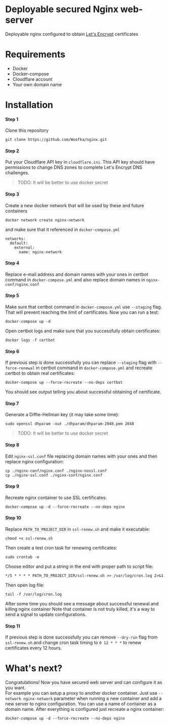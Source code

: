 # Deployable secured Nginx web-server
Deployable nginx configured to obtain [Let's Encrypt](https://letsencrypt.org/) certificates

# Requirements
- Docker
- Docker-compose
- Cloudflare account
- Your own domain name

# Installation
#### Step 1
Clone this repository  
```
git clone https://github.com/Woofka/nginx.git
```  

#### Step 2
Put your Cloudflare API key in `cloudflare.ini`. This API key should have permissions
to change DNS zones to complete Let's Encrypt DNS challenges.  
> TODO: It will be better to use docker secret

#### Step 3
Create a new docker network that will be used by these and future containers  
```
docker network create nginx-network
```  
and make sure that it referenced in `docker-compose.yml`
```
networks:
  default:
    external:
      name: nginx-network
```

#### Step 4
Replace e-mail address and domain names with your ones in certbot command in `docker-compose.yml`
and also replace domain names in `nginx-conf/nginx.conf`

#### Step 5
Make sure that certbot command in `docker-compose.yml` use `--staging` flag.
That will prevent reaching the limit of certificates.
Now you can run a test:
```
docker-compose up -d
```
Open certbot logs and make sure that you successfully obtain certificates:
```
docker logs -f certbot
```

#### Step 6
If previous step is done successfully you can replace `--staging` flag with `--force-renewal`
in certbot command in `docker-compose.yml` and recreate certbot to obtain real certificates:
```
docker-compose up --force-recreate --no-deps certbot
```
You should see output telling you about successful obtaining of certificate.

#### Step 7
Generate a Diffie-Hellman key (it may take some time):
```
sudo openssl dhparam -out ./dhparam/dhparam-2048.pem 2048
```
> TODO: It will be better to use docker secret

#### Step 8
Edit `nginx-ssl.conf` file replacing domain names with your ones and then
replace nginx configuration:
```
cp ./nginx-conf/nginx.conf ./nginx-nossl.conf
cp ./nginx-ssl.conf ./nginx-conf/nginx.conf
```

#### Step 9
Recreate nginx container to use SSL certificates:
```
docker-compose up -d --force-recreate --no-deps nginx
```

#### Step 10
Replace `PATH_TO_PROJECT_DIR` in `ssl-renew.sh` and make it executable:
```
chmod +x ssl-renew.sh
```
Then create a test cron task for renewing certificates:
```
sudo crontab -e
```
Choose editor and put a string in the end with proper path to script file:
```
*/5 * * * * PATH_TO_PROJECT_DIR/ssl-renew.sh >> /var/log/cron.log 2>&1
```
 Then open log file:
```
tail -f /var/log/cron.log
```
 After some time you should see a message about successful renewal and killing nginx container
 Note that container is not truly killed, it's a way to send a signal to update configurations.  
 
 #### Step 11
If previous step is done successfully you can remove `--dry-run` flag from `ssl-renew.sh`
and change cron task timing to `0 12 * * *` to renew certificates every 12 hours.

# What's next?
Congratulations! Now you have secured web server and can configure it as you want.  
For example you can setup a proxy to another docker container.
Just use `--network nginx-network` parameter when running a new container
and add a new server to nginx configuration. You can use a name of container as a domain name.
After everything is configured just recreate a nginx container:
```
docker-compose up -d --force-recreate --no-deps nginx
``` 